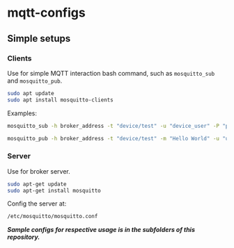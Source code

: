 # mqtt-configs

## Simple setups

### Clients

Use for simple MQTT interaction bash command, such as `mosquitto_sub` and `mosquitto_pub`.

```sh
sudo apt update
sudo apt install mosquitto-clients
```

Examples:

```sh
mosquitto_sub -h broker_address -t "device/test" -u "device_user" -P "password"

mosquitto_pub -h broker_address -t "device/test" -m "Hello World" -u "username" -P "password"
```

### Server

Use for broker server.

```sh
sudo apt-get update
sudo apt-get install mosquitto
```

Config the server at:

```txt
/etc/mosquitto/mosquitto.conf
```

***Sample configs for respective usage is in the subfolders of this repository.***
